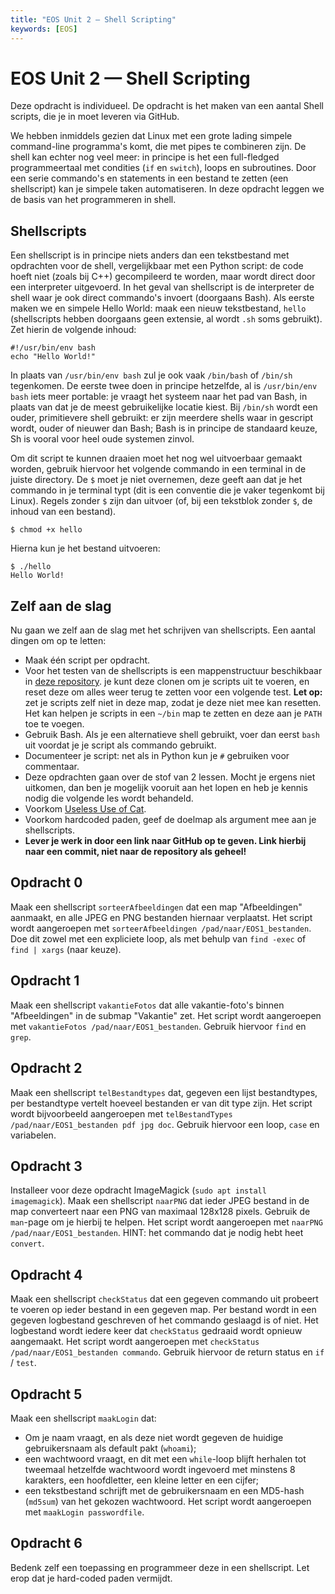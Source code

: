 ```yaml
---
title: "EOS Unit 2 — Shell Scripting"
keywords: [EOS]
---
```


# EOS Unit 2 — Shell Scripting

Deze opdracht is individueel. De opdracht is het maken van een aantal Shell scripts, die je in moet leveren via GitHub.

We hebben inmiddels gezien dat Linux met een grote lading simpele command-line programma's komt, die met pipes te combineren zijn. De shell kan echter nog veel meer: in principe is het een full-fledged programmeertaal met condities (`if` en `switch`), loops en subroutines. Door een serie commando's en statements in een bestand te zetten (een shellscript) kan je simpele taken automatiseren. In deze opdracht leggen we de basis van het programmeren in shell.

## Shellscripts
Een shellscript is in principe niets anders dan een tekstbestand met opdrachten voor de shell, vergelijkbaar met een Python script: de code hoeft niet (zoals bij C++) gecompileerd te worden, maar wordt direct door een interpreter uitgevoerd. In het geval van shellscript is de interpreter de shell waar je ook direct commando's invoert (doorgaans Bash). Als eerste maken we en simpele Hello World: maak een nieuw tekstbestand, `hello` (shellscripts hebben doorgaans geen extensie, al wordt `.sh` soms gebruikt). Zet hierin de volgende inhoud:

    #!/usr/bin/env bash
    echo "Hello World!"

In plaats van `/usr/bin/env bash` zul je ook vaak `/bin/bash` of `/bin/sh` tegenkomen. De eerste twee doen in principe hetzelfde, al is `/usr/bin/env bash` iets meer portable: je vraagt het systeem naar het pad van Bash, in plaats van dat je de meest gebruikelijke locatie kiest. Bij `/bin/sh` wordt een ouder, primitievere shell gebruikt: er zijn meerdere shells waar in gescript wordt, ouder of nieuwer dan Bash; Bash is in principe de standaard keuze, Sh is vooral voor heel oude systemen zinvol.

Om dit script te kunnen draaien moet het nog wel uitvoerbaar gemaakt worden, gebruik hiervoor het volgende commando in een terminal in de juiste directory. De `$` moet je niet overnemen, deze geeft aan dat je het commando in je terminal typt (dit is een conventie die je vaker tegenkomt bij Linux). Regels zonder `$` zijn dan uitvoer (of, bij een tekstblok zonder `$`, de inhoud van een bestand).

    $ chmod +x hello

Hierna kun je het bestand uitvoeren:

    $ ./hello
    Hello World!

## Zelf aan de slag
Nu gaan we zelf aan de slag met het schrijven van shellscripts. Een aantal dingen om op te letten:

- Maak één script per opdracht.
- Voor het testen van de shellscripts is een mappenstructuur beschikbaar in [deze repository](https://github.com/peikos/V1EOS-practica). je kunt deze clonen om je scripts uit te voeren, en reset deze om alles weer terug te zetten voor een volgende test. **Let op:** zet je scripts zelf niet in deze map, zodat je deze niet mee kan resetten. Het kan helpen je scripts in een `~/bin` map te zetten en deze aan je `PATH` toe te voegen.
- Gebruik Bash. Als je een alternatieve shell gebruikt, voer dan eerst `bash` uit voordat je je script als commando gebruikt.
- Documenteer je script: net als in Python kun je `#` gebruiken voor commentaar.
- Deze opdrachten gaan over de stof van 2 lessen. Mocht je ergens niet uitkomen, dan ben je mogelijk vooruit aan het lopen en heb je kennis nodig die volgende les wordt behandeld.
- Voorkom [Useless Use of Cat](http://porkmail.org/era/unix/award.html).
- Voorkom hardcoded paden, geef de doelmap als argument mee aan je shellscripts.
- **Lever je werk in door een link naar GitHub op te geven. Link hierbij naar een commit, niet naar de repository als geheel!**

## Opdracht 0
Maak een shellscript `sorteerAfbeeldingen` dat een map "Afbeeldingen" aanmaakt, en alle JPEG en PNG bestanden hiernaar verplaatst. Het script wordt aangeroepen met `sorteerAfbeeldingen /pad/naar/EOS1_bestanden`. Doe dit zowel met een expliciete loop, als met behulp van `find -exec` of `find | xargs` (naar keuze).

## Opdracht 1
Maak een shellscript `vakantieFotos` dat alle vakantie-foto's binnen "Afbeeldingen" in de submap "Vakantie" zet. Het script wordt aangeroepen met `vakantieFotos /pad/naar/EOS1_bestanden`. Gebruik hiervoor `find` en `grep`.

## Opdracht 2
Maak een shellscript `telBestandtypes` dat, gegeven een lijst bestandtypes, per bestandtype vertelt hoeveel bestanden er van dit type zijn. Het script wordt bijvoorbeeld aangeroepen met `telBestandTypes /pad/naar/EOS1_bestanden pdf jpg doc`. Gebruik hiervoor een loop, `case` en variabelen.

## Opdracht 3
Installeer voor deze opdracht ImageMagick (`sudo apt install imagemagick`). Maak een shellscript `naarPNG` dat ieder JPEG bestand in de map converteert naar een PNG van maximaal 128x128 pixels. Gebruik de `man`-page om je hierbij te helpen. Het script wordt aangeroepen met `naarPNG /pad/naar/EOS1_bestanden`. HINT: het commando dat je nodig hebt heet `convert`.

## Opdracht 4
Maak een shellscript `checkStatus` dat een gegeven commando uit probeert te voeren op ieder bestand in een gegeven map. Per bestand wordt in een gegeven logbestand geschreven of het commando geslaagd is of niet. Het logbestand wordt iedere keer dat `checkStatus` gedraaid wordt opnieuw aangemaakt. Het script wordt aangeroepen met `checkStatus /pad/naar/EOS1_bestanden commando`. Gebruik hiervoor de return status en `if` / `test`.

## Opdracht 5
Maak een shellscript `maakLogin` dat:

- Om je naam vraagt, en als deze niet wordt gegeven de huidige gebruikersnaam als default pakt (`whoami`);
- een wachtwoord vraagt, en dit met een `while`-loop blijft herhalen tot tweemaal hetzelfde wachtwoord wordt ingevoerd met minstens 8 karakters, een hoofdletter, een kleine letter en een cijfer;
- een tekstbestand schrijft met de gebruikersnaam en een MD5-hash (`md5sum`) van het gekozen wachtwoord.
Het script wordt aangeroepen met `maakLogin passwordfile`.

## Opdracht 6
Bedenk zelf een toepassing en programmeer deze in een shellscript. Let erop dat je hard-coded paden vermijdt.
